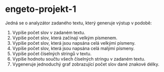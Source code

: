 # engeto-projekt-1
Jedná se o analyzátor zadaného textu, který generuje výstup v podobě:
1. Vypíše počet slov v zadaném textu.
2. Vypíše počet slov, která začínají velkým písmenem.
3. Vypíše počet slov, která jsou napsána celá velkými písmeny.
4. Vypíše počet slov, která jsou napsána celá malými písmeny.
5. Vypíše počet číselných stringů v textu.
6. Vypíše hodnotu součtu všech číselných stringu v zadaném textu.
7. Vygeneruje jednoduchý graf zobrazující počet slov dané znakové délky.
